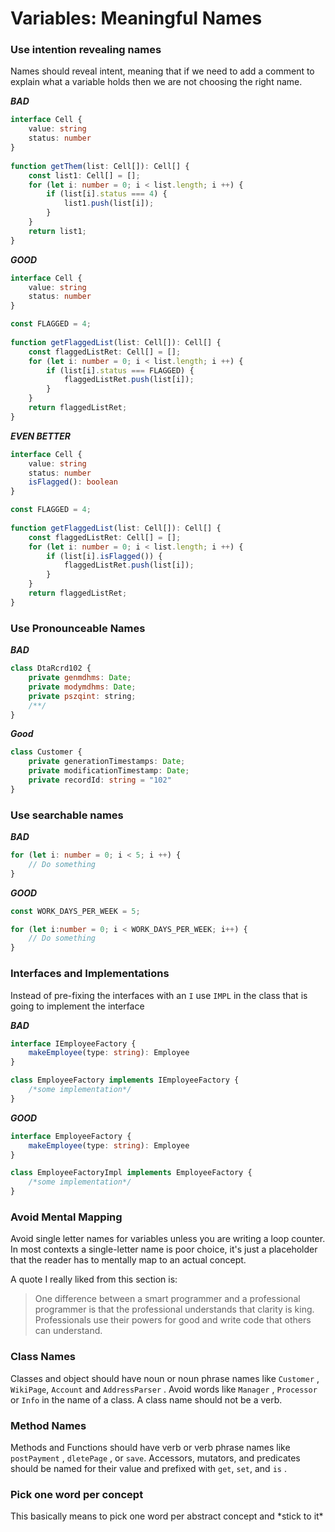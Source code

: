# Variables: Meaningful Names

### Use intention revealing names

Names should reveal intent, meaning that if we need to add a comment to explain what a variable holds then we are not choosing the right name.

_**BAD**_

```typescript
interface Cell {
    value: string
    status: number
}
    
function getThem(list: Cell[]): Cell[] {
    const list1: Cell[] = [];
    for (let i: number = 0; i < list.length; i ++) {
        if (list[i].status === 4) {
            list1.push(list[i]);
        }
    }
    return list1;
}
```

_**GOOD**_

```typescript
interface Cell {
    value: string
    status: number
}

const FLAGGED = 4;
    
function getFlaggedList(list: Cell[]): Cell[] {
    const flaggedListRet: Cell[] = [];
    for (let i: number = 0; i < list.length; i ++) {
        if (list[i].status === FLAGGED) {
            flaggedListRet.push(list[i]);
        }
    }
    return flaggedListRet;
}
```

_**EVEN BETTER**_

```typescript
interface Cell {
    value: string
    status: number
    isFlagged(): boolean
}

const FLAGGED = 4;
    
function getFlaggedList(list: Cell[]): Cell[] {
    const flaggedListRet: Cell[] = [];
    for (let i: number = 0; i < list.length; i ++) {
        if (list[i].isFlagged()) {
            flaggedListRet.push(list[i]);
        }
    }
    return flaggedListRet;
}
```

### Use Pronounceable Names

_**BAD**_

```javascript
class DtaRcrd102 {
    private genmdhms: Date;
    private modymdhms: Date;
    private pszqint: string;
    /**/
}
```

_**Good**_

```typescript
class Customer {
    private generationTimestamps: Date;
    private modificationTimestamp: Date;
    private recordId: string = "102"
}
```

### Use searchable names

_**BAD**_

```typescript
for (let i: number = 0; i < 5; i ++) {
    // Do something
}
```

_**GOOD**_

```typescript
const WORK_DAYS_PER_WEEK = 5;

for (let i:number = 0; i < WORK_DAYS_PER_WEEK; i++) {
    // Do something
}
```

### Interfaces and Implementations

Instead of pre-fixing the interfaces with an `I` use `IMPL` in the class that is going to implement the interface

_**BAD**_

```typescript
interface IEmployeeFactory {
    makeEmployee(type: string): Employee
}

class EmployeeFactory implements IEmployeeFactory {
    /*some implementation*/
}
```

_**GOOD**_

```typescript
interface EmployeeFactory {
    makeEmployee(type: string): Employee
}

class EmployeeFactoryImpl implements EmployeeFactory {
    /*some implementation*/
}
```

### Avoid Mental Mapping

Avoid single letter names for variables unless you are writing a loop counter. In most contexts a single-letter name is poor choice, it's just a placeholder that the reader has to mentally map to an actual concept.

A quote I really liked from this section is: 

> One difference between a smart programmer and a professional programmer is that the professional understands that clarity is king. Professionals use their powers for good and write code that others can understand.

### Class Names

Classes and object should have noun or noun phrase names like `Customer` , `WikiPage`, `Account` and `AddressParser` . Avoid words like `Manager` , `Processor` or `Info` in the name of a class. A class name should not be a verb.

### Method Names

Methods and Functions should have verb or verb phrase names like `postPayment` , `dletePage` , or `save`. Accessors, mutators, and predicates should be named for their value and prefixed with `get`, `set`, and `is` .

### Pick one word per concept

This basically means to pick one word per abstract concept and \*stick to it\*


